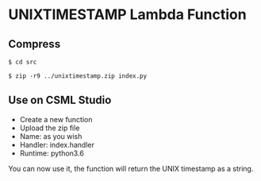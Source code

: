 # UNIXTIMESTAMP Lambda Function

## Compress
`$ cd src`

`$ zip -r9 ../unixtimestamp.zip index.py`

## Use on CSML Studio
- Create a new function
- Upload the zip file
- Name: as you wish
- Handler: index.handler
- Runtime: python3.6

You can now use it, the function will return the UNIX timestamp as a string.
